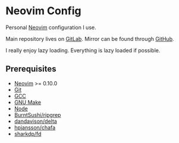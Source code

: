 # Neovim Config

Personal [Neovim] configuration I use.

Main repository lives on [GitLab](https://gitlab.com/dotfyls/neovim).
Mirror can be found through [GitHub](https://github.com/Xarvex/dotfyls-neovim).

I really enjoy lazy loading. Everything is lazy loaded if possible.


## Prerequisites

- [Neovim] >= 0.10.0
- [Git](https://git-scm.com)
- [GCC](https://gcc.gnu.org)
- [GNU Make](https://www.gnu.org/software/make)
- [Node](https://nodejs.org)
- [BurntSushi/ripgrep](https://github.com/BurntSushi/ripgrep)
- [dandavison/delta](https://github.com/dandavison/delta)
- [hpjansson/chafa](https://github.com/hpjansson/chafa)
- [sharkdp/fd](https://github.com/sharkdp/fd)

[Neovim]: https://neovim.io
